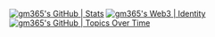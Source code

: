 [![gm365's GitHub | Stats](https://stats.quine.sh/gm365/github?theme=dark)](https://quine.sh)
[![gm365's Web3 | Identity](https://stats.quine.sh/gm365/web3?theme=dark)](https://quine.sh)
[![gm365's GitHub | Topics Over Time](https://stats.quine.sh/gm365/topics-over-time?theme=dark)](https://quine.sh)


